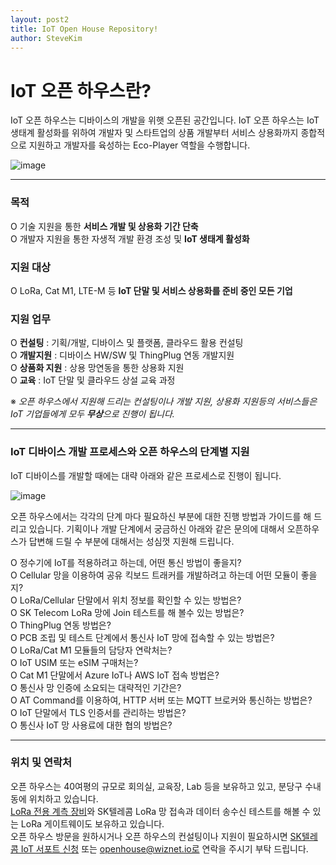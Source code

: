 ```yaml
---
layout: post2
title: IoT Open House Repository!
author: SteveKim
---
```


# IoT 오픈 하우스란?

IoT 오픈 하우스는 디바이스의 개발을 위햇 오픈된 공간입니다.
IoT 오픈 하우스는 IoT 생태계 활성화를 위하여 개발자 및 스타트업의 상품 개발부터 서비스 상용화까지 종합적으로 지원하고 개발자를 육성하는 Eco-Player 역할을 수행합니다.

![image](https://user-images.githubusercontent.com/2126804/156309322-e62915fb-74c3-4084-9adb-83504f0c987b.png)

*****

### 목적
O 기술 지원을 통한 **서비스 개발 및 상용화 기간 단축**   
O 개발자 지원을 통한 자생적 개발 환경 조성 및 **IoT 생태계 활성화**   

### 지원 대상
O LoRa, Cat M1, LTE-M 등 **IoT 단말 및 서비스 상용화를 준비 중인 모든 기업**   

### 지원 업무
O **컨설팅** : 기획/개발, 디바이스 및 플랫폼, 클라우드 활용 컨설팅   
O **개발지원** : 디바이스 HW/SW 및 ThingPlug 연동 개발지원   
O **상품화 지원** : 상용 망연동을 통한 상용화 지원   
O **교육** : IoT 단말 및 클라우드 상설 교육 과정   

※ *오픈 하우스에서 지원해 드리는 컨설팅이나 개발 지원, 상용화 지원등의 서비스들은 IoT 기업들에게 모두 **무상**으로 진행이 됩니다.*   

*****
### IoT 디바이스 개발 프로세스와 오픈 하우스의 단계별 지원 

IoT 디바이스를 개발할 때에는 대략 아래와 같은 프로세스로 진행이 됩니다. 

![image](https://user-images.githubusercontent.com/2126804/156302881-15a85d51-b455-444b-9d04-82f25274e620.png)

오픈 하우스에서는 각각의 단계 마다 필요하신 부분에 대한 진행 방법과 가이드를 해 드리고 있습니다.
기획이나 개발 단계에서 궁금하신 아래와 같은 문의에 대해서 오픈하우스가 답변해 드릴 수 부분에 대해서는 성심껏 지원해 드립니다.  

O 정수기에 IoT를 적용하려고 하는데, 어떤 통신 방법이 좋을지?   
O Cellular 망을 이용하여 공유 킥보드 트래커를 개발하려고 하는데 어떤 모듈이 좋을지?   
O LoRa/Cellular 단말에서 위치 정보를 확인할 수 있는 방법은?   
O SK Telecom LoRa 망에 Join 테스트를 해 볼수 있는 방법은?   
O ThingPlug 연동 방법은?   
O PCB 조립 및 테스트 단계에서 통신사 IoT 망에 접속할 수 있는 방법은?    
O LoRa/Cat M1 모듈들의 담당자 연락처는?   
O IoT USIM 또는 eSIM 구매처는?   
O Cat M1 단말에서 Azure IoT나 AWS IoT 접속 방법은?   
O 통신사 망 인증에 소요되는 대략적인 기간은?   
O AT Command를 이용하여, HTTP 서버 또는 MQTT 브로커와 통신하는 방법은?   
O IoT 단말에서 TLS 인증서를 관리하는 방법은?   
O 통신사 IoT 망 사용료에 대한 협의 방법은?   

*****

### 위치 및 연락처
오픈 하우스는 40여평의 규모로 회의실, 교육장, Lab 등을 보유하고 있고, 분당구 수내동에 위치하고 있습니다.  
[LoRa 전용 계측 장비](https://www.redwoodcomm.com/product/01.php?cate_1=32)와 SK텔레콤 LoRa 망 접속과 데이터 송수신 테스트를 해볼 수 있는 LoRa 게이트웨이도 보유하고 있습니다.  
오픈 하우스 방문을 원하시거나 오픈 하우스의 컨설팅이나 지원이 필요하시면 [SK텔레콤 IoT 서포트 신청](http://b2b.tworld.co.kr/cs/counsel/iotOpenHouse.bc) 또는 openhouse@wiznet.io로 연락을 주시기 부탁 드립니다.  


